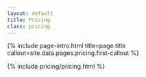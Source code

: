```yaml
---
layout: default
title: Pricing
class: pricing
---
```


{% include page-intro.html title=page.title callout=site.data.pages.pricing.first-callout %}

{% include pricing/pricing.html %}
